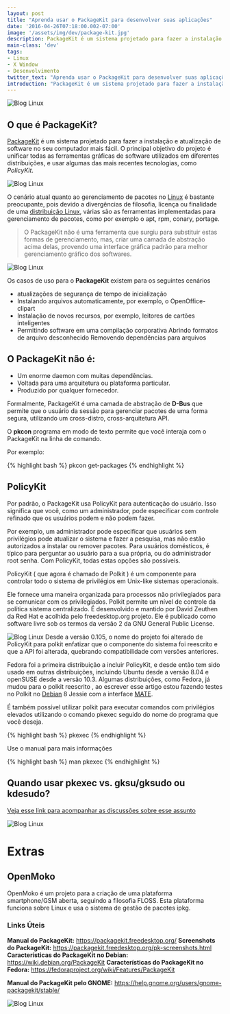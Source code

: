 ```yaml
---
layout: post
title: "Aprenda usar o PackageKit para desenvolver suas aplicações"
date: '2016-04-26T07:18:00.002-07:00'
image: '/assets/img/dev/package-kit.jpg'
description: PackageKit é um sistema projetado para fazer a instalação e atualização de software no seu computador mais fácil.""
main-class: 'dev'
tags:
- Linux
- X Window
- Desenvolvimento
twitter_text: "Aprenda usar o PackageKit para desenvolver suas aplicações"
introduction: "PackageKit é um sistema projetado para fazer a instalação e atualização de software no seu computador mais fácil."
---
```

![Blog Linux](/assets/img/dev/package-kit.jpg "Blog Linux")

## O que é PackageKit?

[PackageKit](https://packagekit.freedesktop.org/) é um sistema projetado para fazer a instalação e atualização de software no seu computador mais fácil. O principal objetivo do projeto é unificar todas as ferramentas gráficas de software utilizados em diferentes distribuições, e usar algumas das mais recentes tecnologias, como *PolicyKit*.

![Blog Linux](/assets/img/dev/gpk-application-search.jpg "Blog Linux")

O cenário atual quanto ao gerenciamento de pacotes no [Linux](http://www.terminalroot.com.br/tags#linux) é bastante preocupante, pois devido a divergências de filosofia, licença ou finalidade de uma [distribuição Linux](http://www.terminalroot.com.br/tags#distros), várias são as ferramentas implementadas para gerenciamento de pacotes, como por exemplo o apt, rpm, conary, portage.

> O PackageKit não é uma ferramenta que surgiu para substituir estas formas de gerenciamento, mas, criar uma camada de abstração acima delas, provendo uma interface gráfica padrão para melhor gerenciamento gráfico dos softwares.

![Blog Linux](/assets/img/dev/gpk-updates-overview.jpg "Blog Linux")

Os casos de uso para o __PackageKit__ existem para os seguintes cenários

* atualizações de segurança de tempo de inicialização 
* Instalando arquivos automaticamente, por exemplo, o OpenOffice-clipart 
* Instalação de novos recursos, por exemplo, leitores de cartões inteligentes
* Permitindo software em uma compilação corporativa Abrindo formatos de arquivo desconhecido Removendo dependências para arquivos 

## O PackageKit não é:

* Um enorme daemon com muitas dependências.
* Voltada para uma arquitetura ou plataforma particular.
* Produzido por qualquer fornecedor.
 
Formalmente, PackageKit é uma camada de abstração de __D-Bus__ que permite que o usuário da sessão para gerenciar pacotes de uma forma segura, utilizando um cross-distro, cross-arquitetura API.

 O __pkcon__ programa em modo de texto permite que você interaja com o PackageKit na linha de comando.
 
 Por exemplo:
 
{% highlight bash %}
pkcon get-packages
{% endhighlight %}

## PolicyKit

Por padrão, o PackageKit usa PolicyKit para autenticação do usuário. Isso significa que você, como um administrador, pode especificar com controle refinado que os usuários podem e não podem fazer.

Por exemplo, um administrador pode especificar que usuários sem privilégios pode atualizar o sistema e fazer a pesquisa, mas não estão autorizados a instalar ou remover pacotes. Para usuários domésticos, é típico para perguntar ao usuário para a sua própria, ou do administrador root senha. Com PolicyKit, todas estas opções são possíveis.

PolicyKit ( que agora é chamado de Polkit ) é um componente para controlar todo o sistema de privilégios em Unix-like sistemas operacionais.

Ele fornece uma maneira organizada para processos não privilegiados para se comunicar com os privilegiados. Polkit permite um nível de controle da política sistema centralizado. É desenvolvido e mantido por David Zeuthen da Red Hat e acolhida pelo freedesktop.org projeto. Ele é publicado como software livre sob os termos da versão 2 da GNU General Public License.

![Blog Linux](/assets/img/dev/logi-grafico-pelo-shell.jpg "Blog Linux")
Desde a versão 0.105, o nome do projeto foi alterado de PolicyKit para polkit enfatizar que o componente do sistema foi reescrito e que a API foi alterada, quebrando compatibilidade com versões anteriores.

Fedora foi a primeira distribuição a incluir PolicyKit, e desde então tem sido usado em outras distribuições, incluindo Ubuntu desde a versão 8.04 e openSUSE desde a versão 10.3. Algumas distribuições, como Fedora, já mudou para o polkit reescrito , ao escrever esse artigo estou fazendo testes no Polkit no [Debian](http://www.terminalroot.com.br/tags#debian) 8 Jessie com a interface [MATE](http://www.terminalroot.com.br/tags#mate).

É também possível utilizar polkit para executar comandos com privilégios elevados utilizando o comando pkexec seguido do nome do programa que você deseja.

{% highlight bash %}
pkexec 
{% endhighlight %}

Use o manual para mais informações

{% highlight bash %}
man pkexec
{% endhighlight %}

## Quando usar pkexec vs. gksu/gksudo ou kdesudo?



[Veja esse link para acompanhar as discussões sobre esse assunto](http://askubuntu.com/questions/78352/when-to-use-pkexec-vs-gksu-gksudo)

![Blog Linux](/assets/img/dev//pkexec-nautilus-gnome-shell.jpg "Blog Linux")

# Extras

## OpenMoko

OpenMoko é um projeto para a criação de uma plataforma smartphone/GSM aberta, seguindo a filosofia FLOSS. Esta plataforma funciona sobre Linux e usa o sistema de gestão de pacotes ipkg.

### Links Úteis
__Manual do PackageKit:__ https://packagekit.freedesktop.org/
__Screenshots do PackageKit:__ https://packagekit.freedesktop.org/pk-screenshots.html
__Características do PackageKit no Debian:__ https://wiki.debian.org/PackageKit
__Características do PackageKit no Fedora:__ https://fedoraproject.org/wiki/Features/PackageKit

__Manual do PackageKit pelo GNOME:__ https://help.gnome.org/users/gnome-packagekit/stable/

![Blog Linux](/assets/img/dev/system.jpg "Blog Linux")
